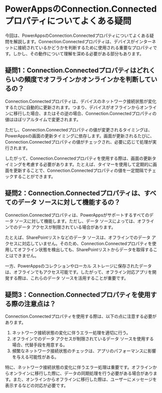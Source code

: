 # PowerAppsのConnection.Connectedプロパティについてよくある疑問

今回は、PowerAppsのConnection.Connectedプロパティについてよくある疑問を解説します。Connection.Connectedプロパティは、デバイスがインターネットに接続されているかどうかを判断するために使用される重要なプロパティです。しかし、その動作について理解を深める必要がある部分もあります。

## 疑問1：Connection.Connectedプロパティはどれくらいの頻度でオフラインかオンラインかを判断しているの？

Connection.Connectedプロパティは、デバイスのネットワーク接続状態が変化するたびに自動的に更新されます。つまり、デバイスがオフラインからオンラインに移行した場合、またはその逆の場合、Connection.Connectedプロパティの値はほぼリアルタイムで変更されます。

ただし、Connection.Connectedプロパティの値が変更されるタイミングは、PowerAppsの画面の更新タイミングに依存します。画面が更新されるたびに、Connection.Connectedプロパティの値がチェックされ、必要に応じて処理が実行されます。

したがって、Connection.Connectedプロパティを使用する際は、画面の更新タイミングを考慮する必要があります。たとえば、タイマーを使用して定期的に画面を更新することで、Connection.Connectedプロパティの値を一定間隔でチェックすることができます。

## 疑問2：Connection.Connectedプロパティは、すべてのデータ ソースに対して機能するの？

Connection.Connectedプロパティは、PowerAppsがサポートするすべてのデータ ソースに対して機能します。ただし、データ ソースによっては、オフラインでのデータ アクセスが制限されている場合があります。

たとえば、SharePointリストなどのデータ ソースは、オフラインでのデータ アクセスに対応していません。そのため、Connection.Connectedプロパティを使用してオフライン状態を検出しても、SharePointリストからデータを取得することはできません。

一方、PowerAppsのコレクションやローカル ストレージに保存されたデータは、オフラインでもアクセス可能です。したがって、オフライン対応アプリを開発する際は、これらのデータ ソースを活用することが重要です。

## 疑問3：Connection.Connectedプロパティを使用する際の注意点は？

Connection.Connectedプロパティを使用する際は、以下の点に注意する必要があります。

1. ネットワーク接続状態の変化に伴うエラー処理を適切に行う。
2. オフラインでのデータ アクセスが制限されているデータ ソースを使用する場合、代替手段を用意する。
3. 頻繁なネットワーク接続状態のチェックは、アプリのパフォーマンスに影響を与える可能性がある。

特に、ネットワーク接続状態の変化に伴うエラー処理は重要です。オフラインからオンラインに移行した際に、データの同期処理を行う必要がある場合があります。また、オンラインからオフラインに移行した際は、ユーザーにメッセージを表示するなどの対応が必要です。